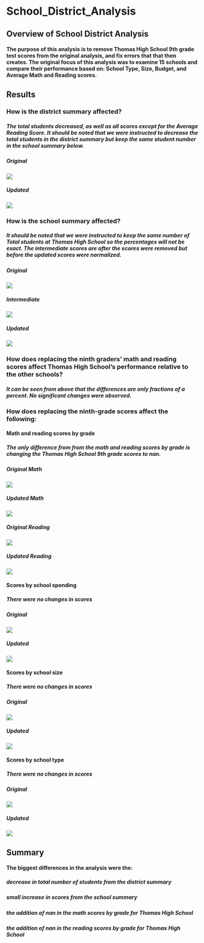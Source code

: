 # School_District_Analysis
## Overview of School District Analysis
#### The purpose of this analysis is to remove Thomas High School 9th grade test scores from the original analysis, and fix errors that that then creates. The original focus of this analysis was to examine 15 schools and compare their performance based on: School Type, Size, Budget, and Average Math and Reading scores. 
## Results
### How is the district summary affected? 
##### The total students decreased, as well as all scores except for the Average Reading Score. It should be noted that we were instructed to decrease the total students in the district summary but keep the same student number in the school summary below.  
##### Original
![](https://user-images.githubusercontent.com/17483395/95617847-b3bb3d80-0a31-11eb-9ecb-5db133a86ec8.png)
##### Updated
![](https://user-images.githubusercontent.com/17483395/95617853-b4ec6a80-0a31-11eb-9a7c-e820a2e24564.png)
### How is the school summary affected?
##### It should be noted that we were instructed to keep the same number of Total students at Thomas High School so the percentages will not be exact. The intermediate scores are after the scores were removed but before the updated scores were normalized.  
##### Original
![](https://user-images.githubusercontent.com/17483395/95617848-b453d400-0a31-11eb-9320-4d14775b68f5.png)
##### Intermediate
![](https://user-images.githubusercontent.com/17483395/95630163-f89d9f00-0a46-11eb-8795-62396007d462.png)
##### Updated
![](https://user-images.githubusercontent.com/17483395/95617843-b3bb3d80-0a31-11eb-98d9-820286fe0e15.png)
### How does replacing the ninth graders’ math and reading scores affect Thomas High School’s performance relative to the other schools?
##### It can be seen from above that the differences are only fractions of a percent. No significant changes were observed.
### How does replacing the ninth-grade scores affect the following:
#### Math and reading scores by grade
##### The only difference from from the math and reading scores by grade is changing the Thomas High School 9th grade scores to nan. 
##### Original Math
![](https://user-images.githubusercontent.com/17483395/95628799-5b416b80-0a44-11eb-94c1-4e5408b0bf23.png)
##### Updated Math
![](https://user-images.githubusercontent.com/17483395/95628801-5bda0200-0a44-11eb-91ae-e7740370901e.png)
##### Original Reading
![](https://user-images.githubusercontent.com/17483395/95628800-5bda0200-0a44-11eb-9bc7-5191d90ce7ee.png)
##### Updated Reading
![](https://user-images.githubusercontent.com/17483395/95628802-5bda0200-0a44-11eb-9a2e-85da05b693c1.png)
#### Scores by school spending
##### There were no changes in scores
##### Original
![](https://user-images.githubusercontent.com/17483395/95617850-b453d400-0a31-11eb-8eb2-e7aa49dfbafc.png)
##### Updated
![](https://user-images.githubusercontent.com/17483395/95617850-b453d400-0a31-11eb-8eb2-e7aa49dfbafc.png)
#### Scores by school size
##### There were no changes in scores
##### Original
![](https://user-images.githubusercontent.com/17483395/95617855-b4ec6a80-0a31-11eb-91c3-4e11bbcc4291.png)
##### Updated
![](https://user-images.githubusercontent.com/17483395/95617849-b453d400-0a31-11eb-869b-39f47639900b.png)
#### Scores by school type
##### There were no changes in scores
##### Original
![](https://user-images.githubusercontent.com/17483395/95617851-b453d400-0a31-11eb-85e9-03356efb89f4.png)
##### Updated
![](https://user-images.githubusercontent.com/17483395/95617857-b5850100-0a31-11eb-94b1-7cb76443fb3c.png)
## Summary
#### The biggest differences in the analysis were the:
##### decrease in total number of students from the district summary 
##### small increase in scores from the school summary
##### the addition of nan in the math scores by grade for Thomas High School
##### the addition of nan in the reading scores by grade for Thomas High School
